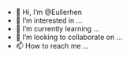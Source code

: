 - 👋 Hi, I’m @Eullerhen
- 👀 I’m interested in ...
- 🌱 I’m currently learning ...
- 💞️ I’m looking to collaborate on ...
- 📫 How to reach me ...

<!---
Eullerhen/Eullerhen is a ✨ special ✨ repository because its `README.md` (this file) appears on your GitHub profile.
You can click the Preview link to take a look at your changes.
--->
